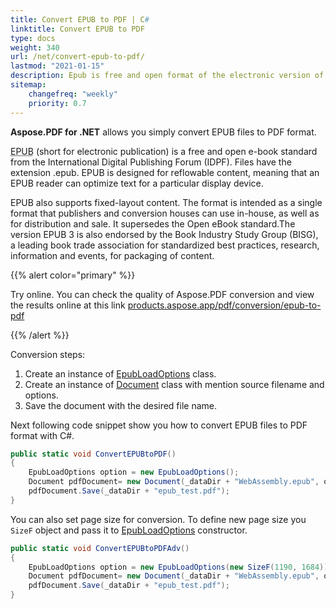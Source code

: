 ```yaml
---
title: Convert EPUB to PDF | C#
linktitle: Convert EPUB to PDF
type: docs
weight: 340
url: /net/convert-epub-to-pdf/
lastmod: "2021-01-15"
description: Epub is free and open format of the electronic version of books with the .epub extension. You may easily convert EPUB files to PDF format with Aspose.PDF.
sitemap:
    changefreq: "weekly"
    priority: 0.7
---
```


**Aspose.PDF for .NET** allows you simply convert EPUB files to PDF format.

<abbr title="electronic publication">EPUB</abbr> (short for electronic publication) is a free and open e-book standard from the International Digital Publishing Forum (IDPF). Files have the extension .epub. EPUB is designed for reflowable content, meaning that an EPUB reader can optimize text for a particular display device.

EPUB also supports fixed-layout content. The format is intended as a single format that publishers and conversion houses can use in-house, as well as for distribution and sale. It supersedes the Open eBook standard.The version EPUB 3 is also endorsed by the Book Industry Study Group (BISG), a leading book trade association for standardized best practices, research, information and events, for packaging of content.

{{% alert color="primary" %}}

Try online. You can check the quality of Aspose.PDF conversion and view the results online at this link [products.aspose.app/pdf/conversion/epub-to-pdf](https://products.aspose.app/pdf/conversion/epub-to-pdf)

{{% /alert %}}

Conversion steps:

1. Create an instance of [EpubLoadOptions](https://apireference.aspose.com/pdf/net/aspose.pdf/epubloadoptions) class.
1. Create an instance of [Document](https://apireference.aspose.com/pdf/net/aspose.pdf/document) class with mention source filename and options.
1. Save the document with the desired file name.

Next following code snippet show you how to convert EPUB files to PDF format with C#.

```csharp
public static void ConvertEPUBtoPDF()
{
    EpubLoadOptions option = new EpubLoadOptions();
    Document pdfDocument= new Document(_dataDir + "WebAssembly.epub", option);
    pdfDocument.Save(_dataDir + "epub_test.pdf");
}
```

You can also set page size for conversion. To define new page size you `SizeF` object and pass it to [EpubLoadOptions](https://apireference.aspose.com/pdf/net/aspose.pdf/epubloadoptions/constructors/main) constructor.

```csharp
public static void ConvertEPUBtoPDFAdv()
{
    EpubLoadOptions option = new EpubLoadOptions(new SizeF(1190, 1684));
    Document pdfDocument= new Document(_dataDir + "WebAssembly.epub", option);
    pdfDocument.Save(_dataDir + "epub_test.pdf");
}
```

